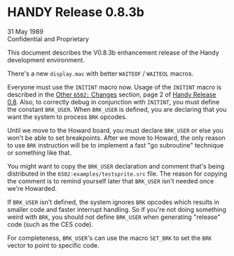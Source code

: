 # HANDY Release 0.8.3b

31 May 1989  
Confidential and Proprietary

This document describes the V0.8.3b enhancement release of the Handy development environment.

There's a new `display.mac` with better `WAITEOF` / `WAITEOL` macros.

Everyone must use the `INITINT` macro now. Usage of the `INITINT` macro is described in the [Other `6502:` Changes](./release-0.8.md#other-6502-changes) section, page 2 of [Handy Release 0.8](./release-0.8.md). Also, to correctly debug in conjunction with `INITINT`, you must define the constant `BRK_USER`. When `BRK_USER` is defined, you are declaring that you want the system to process `BRK` opcodes.

Until we move to the Howard board, you must declare `BRK_USER` or else you won't be able to set breakpoints. After we move to Howard, the only reason to use `BRK` instruction will be to implement a fast "go subroutine" technique or something like that.

You might want to copy the `BRK_USER` declaration and comment that's being distributed in the `6502:examples/testsprite.src` file. The reason for copying the comment is to remind yourself later that `BRK_USER` isn't needed once we're Howarded.

If `BRK_USER` isn't defined, the system ignores `BRK` opcodes which results in smaller code and faster interrupt handling. So if you're not doing something weird with `BRK`, you should not define `BRK_USER` when generating "release" code (such as the CES code).

For completeness, `BRK_USER`'s can use the macro `SET_BRK` to set the `BRK` vector to point to specific code.
